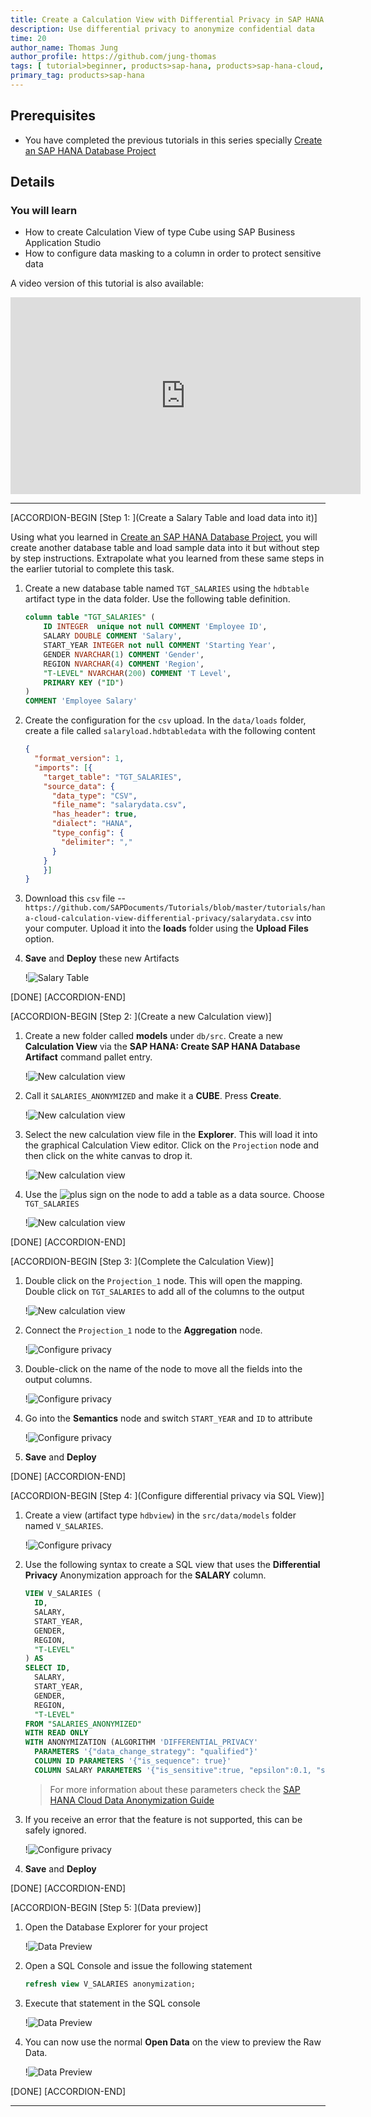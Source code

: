 ```yaml
---
title: Create a Calculation View with Differential Privacy in SAP HANA Cloud
description: Use differential privacy to anonymize confidential data
time: 20
author_name: Thomas Jung
author_profile: https://github.com/jung-thomas
tags: [ tutorial>beginner, products>sap-hana, products>sap-hana-cloud, products>sap-business-application-studio]
primary_tag: products>sap-hana
---
```


## Prerequisites
 - You have completed the previous tutorials in this series specially [Create an SAP HANA Database Project](hana-cloud-create-db-project)

## Details
### You will learn
 - How to create Calculation View of type Cube using SAP Business Application Studio
 - How to configure data masking to a column in order to protect sensitive data

A video version of this tutorial is also available:

<iframe width="560" height="315" src="https://www.youtube.com/embed/kZhATB7yJ-M" frameborder="0" allow="accelerometer; autoplay; clipboard-write; encrypted-media; gyroscope; picture-in-picture" allowfullscreen></iframe>

---

[ACCORDION-BEGIN [Step 1: ](Create a Salary Table and load data into it)]

Using what you learned in [Create an SAP HANA Database Project](hana-cloud-create-db-project), you will create another database table and load sample data into it but without step by step instructions. Extrapolate what you learned from these same steps in the earlier tutorial to complete this task.

1. Create a new database table named `TGT_SALARIES` using the `hdbtable` artifact type in the data folder. Use the following table definition.

    ```SQL
    column table "TGT_SALARIES" (
	    ID INTEGER  unique not null COMMENT 'Employee ID',
	    SALARY DOUBLE COMMENT 'Salary',
	    START_YEAR INTEGER not null COMMENT 'Starting Year',
	    GENDER NVARCHAR(1) COMMENT 'Gender',
        REGION NVARCHAR(4) COMMENT 'Region',
        "T-LEVEL" NVARCHAR(200) COMMENT 'T Level',
	    PRIMARY KEY ("ID")
    )
    COMMENT 'Employee Salary'
    ```

2. Create the configuration for the `csv` upload.  In the `data/loads` folder, create a file called `salaryload.hdbtabledata` with the following content

    ```json
    {
      "format_version": 1,
      "imports": [{
        "target_table": "TGT_SALARIES",
        "source_data": {
          "data_type": "CSV",
          "file_name": "salarydata.csv",
          "has_header": true,
          "dialect": "HANA",
          "type_config": {
            "delimiter": ","
          }
        }
        }]
    }		
    ```

3. Download this `csv` file -- `https://github.com/SAPDocuments/Tutorials/blob/master/tutorials/hana-cloud-calculation-view-differential-privacy/salarydata.csv` into your computer. Upload it into the **loads** folder using the **Upload Files** option.

4. **Save** and **Deploy** these new Artifacts

    !![Salary Table](intro.png)

[DONE]
[ACCORDION-END]

[ACCORDION-BEGIN [Step 2: ](Create a new Calculation view)]

1. Create a new folder called **models** under `db/src`. Create a new **Calculation View** via the **SAP HANA: Create SAP HANA Database Artifact** command pallet entry.

    !![New calculation view](1_0.png)

2.  Call it `SALARIES_ANONYMIZED` and make it a **CUBE**. Press **Create**.

    !![New calculation view](1.png)

3. Select the new calculation view file in the **Explorer**. This will load it into the graphical Calculation View editor. Click on the `Projection` node and then click on the white canvas to drop it.

    !![New calculation view](2.png)

4. Use the ![plus sign](3.png) on the node to add a table as a data source. Choose `TGT_SALARIES`

    !![New calculation view](4.png)

[DONE]
[ACCORDION-END]


[ACCORDION-BEGIN [Step 3: ](Complete the Calculation View)]


1. Double click on the `Projection_1` node. This will open the mapping. Double click on `TGT_SALARIES` to add all of the columns to the output

    !![New calculation view](5.png)

2. Connect the `Projection_1` node to the **Aggregation** node.

    !![Configure privacy](1.gif)

3. Double-click on the name of the node to move all the fields into the output columns.

    !![Configure privacy](8.png)

4. Go into the **Semantics** node and switch `START_YEAR` and `ID` to attribute

    !![Configure privacy](12.png)

5. **Save** and **Deploy**

[DONE]
[ACCORDION-END]

[ACCORDION-BEGIN [Step 4: ](Configure differential privacy via SQL View)]

1.  Create a view (artifact type `hdbview`) in the `src/data/models` folder named `V_SALARIES`.

    !![Configure privacy](6.png)

2. Use the following syntax to create a SQL view that uses the **Differential Privacy** Anonymization approach for the **SALARY** column.

    ```SQL
    VIEW V_SALARIES (
      ID,
      SALARY,
      START_YEAR,
      GENDER,
      REGION,
      "T-LEVEL"
    ) AS
    SELECT ID,
      SALARY,
      START_YEAR,
      GENDER,
      REGION,
      "T-LEVEL"
    FROM "SALARIES_ANONYMIZED"
    WITH READ ONLY
    WITH ANONYMIZATION (ALGORITHM 'DIFFERENTIAL_PRIVACY'
      PARAMETERS '{"data_change_strategy": "qualified"}'
      COLUMN ID PARAMETERS '{"is_sequence": true}'
      COLUMN SALARY PARAMETERS '{"is_sensitive":true, "epsilon":0.1, "sensitivity":15000}')
    ```

    > For more information about these parameters check the [SAP HANA Cloud Data Anonymization Guide](https://help.sap.com/viewer/2f789e82e97d4f4e9416547abfbd012e/latest/en-US/a66e8541c4004f048630f8a55f67ad37.html)

3. If you receive an error that the feature is not supported, this can be safely ignored.

    !![Configure privacy](7.png)

4. **Save** and **Deploy**

[DONE]
[ACCORDION-END]

[ACCORDION-BEGIN [Step 5: ](Data preview)]

1. Open the Database Explorer for your project

    !![Data Preview](13.png)

2. Open a SQL Console and issue the following statement   

    ```SQL
    refresh view V_SALARIES anonymization;
    ```

3.  Execute that statement in the SQL console

    !![Data Preview](14.png)

4.  You can now use the normal **Open Data** on the view to preview the Raw Data.

    !![Data Preview](15.png)

[DONE]
[ACCORDION-END]

---
